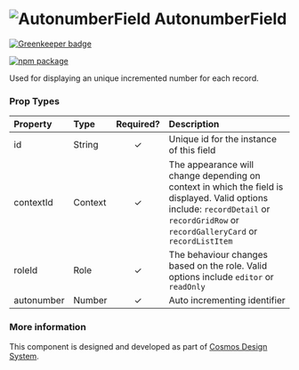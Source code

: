 # ![AutonumberField](https://user-images.githubusercontent.com/44801418/48110400-816d9800-e27e-11e8-8b93-25b6c57d8000.png) AutonumberField

[![Greenkeeper badge](https://badges.greenkeeper.io/entercosmos/autonumber-field.svg)](https://greenkeeper.io/)

[![npm package][npm-badge]][npm]

Used for displaying an unique incremented number for each record.

### Prop Types

| Property | Type | Required? | Description |
|:---|:---|:---:|:---|
| id | String | ✓ | Unique id for the instance of this field |
| contextId | Context | ✓ | The appearance will change depending on context in which the field is displayed. Valid options include: `recordDetail` or `recordGridRow` or `recordGalleryCard` or `recordListItem` |
| roleId | Role | ✓ | The behaviour changes based on the role. Valid options include `editor` or `readOnly` |
| autonumber | Number | ✓ | Auto incrementing identifier |

### More information

This component is designed and developed as part of [Cosmos Design System][cmds]. 

[cmds]: https://github.com/entercosmos/cosmos
[npm-badge]: https://img.shields.io/npm/v/@cmds/autonumber-field.svg
[npm]: https://www.npmjs.com/package/@cmds/autonumber-field
